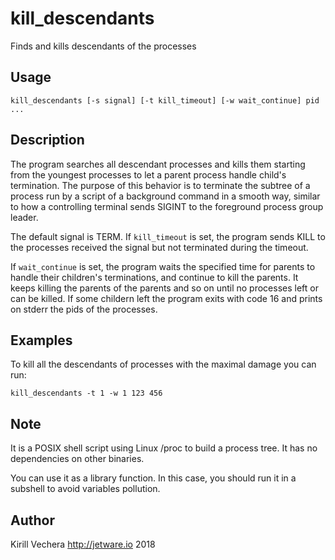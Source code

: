 # kill_descendants

Finds and kills descendants of the processes

## Usage

```
kill_descendants [-s signal] [-t kill_timeout] [-w wait_continue] pid ...

```

## Description

The program searches all descendant processes and kills them starting from the youngest processes to let a parent process handle child's termination. The purpose of this behavior is to terminate the subtree of a process run by a script of a background command in a smooth way, similar to how a controlling terminal sends SIGINT to the foreground process group leader.

The default signal is TERM. If `kill_timeout` is set, the program sends KILL to the processes received the signal but not terminated during the timeout.

If `wait_continue` is set, the program waits the specified time for parents to handle their children's terminations, and continue to kill the parents. It keeps killing the parents of the parents and so on until no processes left or can be killed. If some childern left the program exits with code 16 and prints on stderr the pids of the processes.

## Examples

To kill all the descendants of processes with the maximal damage you can run:

```
kill_descendants -t 1 -w 1 123 456
```


## Note

It is a POSIX shell script using Linux /proc to build a process tree. It has no dependencies on other binaries.

You can use it as a library function. In this case, you should run it in a subshell to avoid variables pollution.

## Author

Kirill Vechera
http://jetware.io
2018
